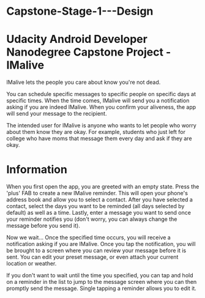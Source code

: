 # Capstone-Stage-1---Design
# Udacity Android Developer Nanodegree Capstone Project - IMalive
IMalive lets the people you care about know you're not dead.

You can schedule specific messages to specific people on specific days at specific times. When the time comes, IMalive will send you a notification asking if you are indeed IMalive. When you confirm your aliveness, the app will send your message to the recipient.

The intended user for IMalive is anyone who wants to let people who worry about them know they are okay. For example, students who just left for college who have moms that message them every day and ask if they are okay.

# Information

When you first open the app, you are greeted with an empty state. Press the 'plus' FAB to create a new IMalive reminder. This will open your phone's address book and allow you to select a contact.
After you have selected a contact, select the days you want to be reminded (all days selected by default) as well as a time. Lastly, enter a message you want to send once your reminder notifies you (don't worry, you can always change the message before you send it).

Now we wait... Once the specified time occurs, you will receive a notification asking if you are IMalive. Once you tap the notification, you will be brought to a screen where you can review your message before it is sent. You can edit your preset message, or even attach your current location or weather.

If you don't want to wait until the time you specified, you can tap and hold on a reminder in the list to jump to the message screen where you can then promptly send the message. Single tapping a reminder allows you to edit it.
